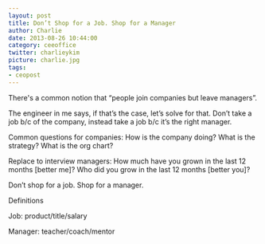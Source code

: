 ```yaml
---
layout: post
title: Don’t Shop for a Job. Shop for a Manager
author: Charlie
date: 2013-08-26 10:44:00
category: ceeoffice
twitter: charlieykim
picture: charlie.jpg
tags:
- ceopost
---
```


There's a common notion that “people join companies but leave managers”.

The engineer in me says, if that’s the case, let’s solve for that. Don’t take a job b/c of the company, instead take a job b/c it’s the right manager.

Common questions for companies:
How is the company doing?
What is the strategy?
What is the org chart?

Replace to interview managers:
How much have you grown in the last 12 months \[better me\]?
Who did you grow in the last 12 months \[better you\]?

Don’t shop for a job. Shop for a manager.

Definitions

Job: product/title/salary

Manager: teacher/coach/mentor
